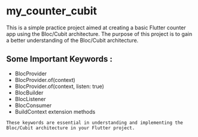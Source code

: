 # my_counter_cubit

This is a simple practice project aimed at creating a basic Flutter counter app using the Bloc/Cubit architecture. The purpose of this project is to gain a better understanding of the Bloc/Cubit architecture.

## Some Important Keywords :
- BlocProvider
- BlocProvider.of<T>(context)
- BlocProvider.of<T>(context, listen: true)
- BlocBuilder
- BlocListener
- BlocConsumer
- BuildContext extension methods

`These keywords are essential in understanding and implementing the Bloc/Cubit architecture in your Flutter project.`